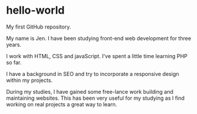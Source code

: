 # hello-world
My first GitHub repository. 

My name is Jen. I have been studying front-end web development for three years. 

I work with HTML, CSS and javaScript. I've spent a little time learning PHP so far. 

I have a background in SEO and try to incorporate a responsive design within my projects. 

During my studies, I have gained some free-lance work building and maintaining websites. This has been very useful for my studying as I find working on real projects a great way to learn. 
